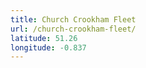 ```yaml
---
title: Church Crookham Fleet
url: /church-crookham-fleet/
latitude: 51.26
longitude: -0.837
---
```

